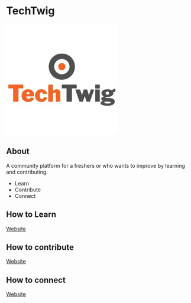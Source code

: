 # TechTwig
![logo](./assets/logo.jpg)

## About
A community platform for a freshers or who wants to improve by learning and contributing.


- Learn 
- Contribute
- Connect

## How to Learn
[Website](https://techtwig.github.io/)

## How to contribute
[Website](https://techtwig.github.io/)

## How to connect
[Website](https://techtwig.github.io/)

